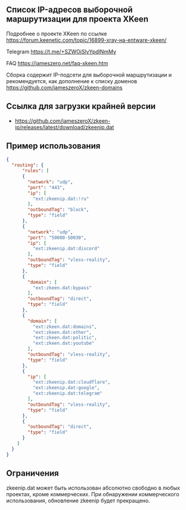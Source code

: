 ## Список IP-адресов выборочной маршрутизации для проекта XKeen

Подробнее о проекте XKeen по ссылке <https://forum.keenetic.com/topic/16899-xray-на-entware-xkeen/>

Telegram <https://t.me/+SZWOjSlvYpdlNmMy>

FAQ <https://jameszero.net/faq-xkeen.htm>

Сборка содержит IP-подсети для выборочной маршрутизации и рекомендуется, как дополнение к списку доменов <https://github.com/jameszeroX/zkeen-domains>

## Ссылка для загрузки крайней версии

- <https://github.com/jameszeroX/zkeen-ip/releases/latest/download/zkeenip.dat>

## Пример использования

```json
{
  "routing": {
      "rules": [
      {
        "network": "udp",
        "port": "443",
        "ip": [
          "ext:zkeenip.dat:!ru"
        ],
        "outboundTag": "block",
        "type": "field"
      },
      {
        "network": "udp",
        "port": "50000-50030",
        "ip": [
          "ext:zkeenip.dat:discord"
        ],
        "outboundTag": "vless-reality",
        "type": "field"
      },
      {
        "domain": [
          "ext:zkeen.dat:bypass"
        ],
        "outboundTag": "direct",
        "type": "field"
      },
      {
        "domain": [
          "ext:zkeen.dat:domains",
          "ext:zkeen.dat:other",
          "ext:zkeen.dat:politic",
          "ext:zkeen.dat:youtube"
        ],
        "outboundTag": "vless-reality",
        "type": "field"
      },
      {
        "ip": [
          "ext:zkeenip.dat:cloudflare",
          "ext:zkeenip.dat:google",
          "ext:zkeenip.dat:telegram"
        ],
        "outboundTag": "vless-reality",
        "type": "field"
      },
      {
        "outboundTag": "direct",
        "type": "field"
      }
    ]
  }
}
```

## Ограничения
zkeenip.dat может быть использован абсолютно свободно в любых проектах, кроме коммерческих. При обнаружении коммерческого использования, обновление zkeenip будет прекращено.
